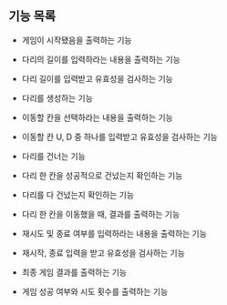 ## 기능 목록

- 게임이 시작됐음을 출력하는 기능


- 다리의 길이를 입력하라는 내용을 출력하는 기능


- 다리 길이를 입력받고 유효성을 검사하는 기능


- 다리를 생성하는 기능


- 이동할 칸을 선택하라는 내용을 출력하는 기능


- 이동할 칸 U, D 중 하나를 입력받고 유효성을 검사하는 기능


- 다리를 건너는 기능


- 다리 한 칸을 성공적으로 건넜는지 확인하는 기능


- 다리를 다 건넜는지 확인하는 기능


- 다리 한 칸을 이동했을 때, 결과를 출력하는 기능


- 재시도 및 종료 여부를 입력하라는 내용을 출력하는 기능
 

- 재시작, 종료 입력을 받고 유효성을 검사하는 기능


- 최종 게임 결과를 출력하는 기능


- 게임 성공 여부와 시도 횟수를 출력하는 기능